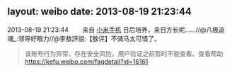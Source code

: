layout: weibo
date: 2013-08-19 21:23:44
---
2013-08-19 21:23:44  &nbsp;&nbsp;&nbsp;&nbsp;&nbsp;&nbsp; 来自 <a href="http://app.weibo.com/t/feed/22zMnn" rel="nofollow">小米手机</a>
日后培养，来日方长呢……//@八极追魂_:领导好眼力//@李敖評說:【敖评】不骑马太可惜了。
>  该账号行为异常，存在安全风险，用户验证之前暂时不能查看。查看帮助 https://kefu.weibo.com/faqdetail?id=16161
